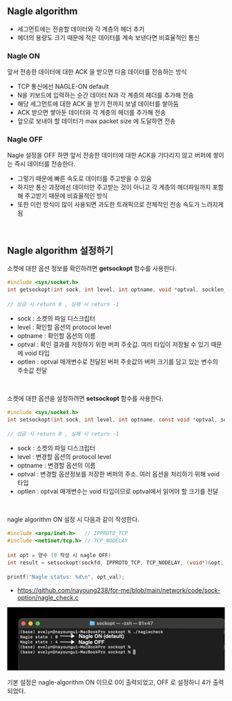 ## Nagle algorithm

- 세그먼트에는 전송할 데이터와 각 계층의 헤더 추기
- 헤더의 용량도 크기 때문에 적은 데이터를 계속 보낸다면 비효율적인 통신

### Nagle ON

앞서 전송한 데이터에 대한 ACK 을 받으면 다음 데이터를 전송하는 방식
- TCP 통신에선 NAGLE-ON default
- N을 키보드에 입력하는 순간 데이터 N과 각 계층의 헤더를 추가해 전송
- 해당 세그먼트에 대한 ACK 을 받기 전까지 보낼 데이터를 쌓아둠
- ACK 받으면 쌓아둔 데이터와 각 계층의 헤더를 추가해 전송
- 앞으로 보내야 할 데이터가 max packet size 에 도달하면 전송

### Nagle OFF

Nagle 설정을 OFF 하면 앞서 전송한 데이터에 대한 ACK을 기다리지 않고 버퍼에 쌓이는 즉시 데이터를 전송한다. 
- 그렇기 때문에 빠른 속도로 데이터를 주고받을 수 있음
- 하지만 통신 과정에선 데이터만 주고받는 것이 아니고 각 계층의 헤더파일까지 포함해 주고받기 때문에 비효율적인 방식
- 또한 이런 방식이 많이 사용되면 과도한 트래픽으로 전체적인 전송 속도가 느려지게 됨

<br>

## Nagle algorithm 설정하기

소켓에 대한 옵션 정보를 확인하려면 **getsockopt** 함수를 사용한다.

```c
#include <sys/socket.h>
int getsockopt(int sock, int level, int optname, void *optval, socklen_t *optlen);

// 성공 시 return 0 , 실패 시 return -1
```

- sock : 소켓의 파일 디스크립터
- level : 확인할 옵션의 protocol level
- optname : 확인할 옵션의 이름
- optval : 확인 결과를 저장하기 위한 버퍼 주솟값. 여러 타입이 저장될 수 있기 때문에 void 타입
- optlen : optval 매개변수로 전달된 버퍼 주솟값의 버퍼 크기를 담고 있는 변수의 주솟값 전달

<br>

소켓에 대한 옵션을 설정하려면 **setsockopt** 함수를 사용한다.
```c
#include <sys/socket.h>
int setsockopt(int sock, int level, int optname, const void *optval, socklen_t optlen);

// 성공 시 return 0 , 실패 시 return -1
```
- sock : 소켓의 파일 디스크립터
- level : 변경할 옵션의 protocol level
- optname : 변경할 옵션의 이름
- optval : 변경할 옵션정보를 저장한 버퍼의 주소. 여러 옵션을 처리하기 위해 void 타입
- optlen : optval 매개변수는 void 타입이므로 optval에서 읽어야 할 크기를 전달

<br>

nagle algorithm ON 설정 시 다음과 같이 작성한다.

```c
#include <arpa/inet.h>   // IPPROTO_TCP
#include <netinet/tcp.h> // TCP_NODELAY

int opt = 양수 (0 작성 시 nagle OFF)
int result = setsockopt(sockfd, IPPROTO_TCP, TCP_NODELAY, (void*)&opt, sizeof(opt));

printf("Nagle status: %d\n", opt_val);
```
- https://github.com/nayoung238/for-me/blob/main/network/code/sock-option/nagle_check.c

![png](/network/img/nagle_result.png)

기본 설정은 nagle-algorithm ON 이므로 0이 출력되었고, OFF 로 설정하니 4가 출력되었다.